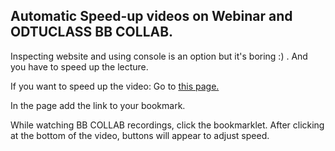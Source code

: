 ## Automatic Speed-up videos on Webinar and ODTUCLASS BB COLLAB.

Inspecting website and using console is an option but it's boring :) . 
And you have to speed up the lecture.

If you want to speed up the video:
Go to [this page.](http://iltertaha.com/bookmarklet/speedup.html "Simple bookmarklet :) ")

In the page add the link to your bookmark. 

While watching BB COLLAB recordings, click the bookmarklet. After clicking at the bottom of the video, buttons will appear to adjust speed.


